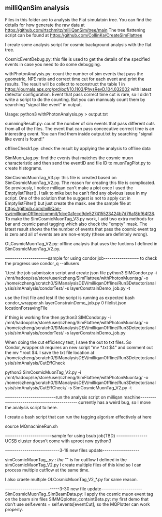 milliQanSim analysis
----------------------------------------------------------------

Files in this folder are to analysis the Flat simulatoin tree.
You can find the details for how generate the raw data at https://github.com/rtschmitz/milliQanSim/tree/main
The tree flattening script can be found at https://github.com/CollinKa/CreateSimFlattree


I create some analysis script for cosmic background analysis with the flat tree.




CosmicEventDebug.py: this file is used to get the details of the specified events in case you need to do some debugging.

withPhotonAnalysis.py: count the number of sim events that pass the geometric, NPE ratio and correct time cut for each event and print the results. The result will be collect to reconstruct the table 1 in https://journals.aps.org/prd/pdf/10.1103/PhysRevD.104.032002 with latest detector configuration. Event that pass correct time cut is rare, so I didn't write a script to do the counting. But you can mannualy count them by searching "signal like event" in output.

Usage: python3 withPhotonAnalysis.py > output.txt


summingResult.py: count the number of sim events that pass different cuts from all of the files. The event that can pass concecutive correct time is an interesting event. You can find them inside output.txt by searching "signal like event is found!"

offlineCheck1.py: check the result by applying the analysis to offline data


SimMuon_tag.py: find the events that matches the cosmic muon characteristic and then send the eventID and file ID to muonTagPlot.py to create histograms.

SimCosmicMuonTag_V3.py: this file is created based on SimCosmicMuonTag_V2.py. The reason for creating this file is complicated. So previously, I notice milliqan can't make a plot once I used the EmptylistFilter(). I talk to mike but he can't find any obvious issue in my script. One of the solution that he suggest is not to apply cut in EmptylistFilter() but just create the mask. see the sample file at https://github.com/milliQan-sw/milliqanOffline/commit/fdce0a1ecc9de527415523424b7d76af8bf64f28. 
To make the SimCosmicMuonTag_V3.py work, I add two extra methods for bar and cosmic panel tagging which also check the "empty" mask. The latest result shows the the number of events that pass the cosmic event tag is zero and all of events are are non-empty (these are definitely wrong). 





OLCosmicMuonTag_V2.py: offline analysis that uses the fuctions I defined in SimCosmicMuonTag_V2.py.  

----------------------sample for using condor job------------------
to check the progress use condor_q --allusers


1.test the job submission script and create json file
python3 SIMCondor.py -i /mnt/hadoop/se/store/user/czheng/SimFlattree/withPhotonMuontag/ -o /home/czheng/scratch0/SIManalysisDEV/milliqanOffline/Run3Detector/analysis/simAnalysis/condorTest/ -s layerConstrainDemo_job.py -t

use the first file and test if the script is running as expected
bash condor_wrapper.sh layerConstrainDemo_job.py 0 filelist.json locationForsavingFile

if thing is working fine then 
python3 SIMCondor.py -i /mnt/hadoop/se/store/user/czheng/SimFlattree/withPhotonMuontag/ -o /home/czheng/scratch0/SIManalysisDEV/milliqanOffline/Run3Detector/analysis/simAnalysis/condorTest/ -s layerConstrainDemo_job.py


When doing the cut efficiency test, I save the out to txt files. So Condor_wrapper.sh requires an new script "mv *.txt $4" and comment out the mv *.root $4.
I save the txt file location at /home/czheng/scratch0/SIManalysisDEV/milliqanOffline/Run3Detector/analysis/simAnalysis/CutEffCheck


python3 SimCosmicMuonTag_V2.py -i /mnt/hadoop/se/store/user/czheng/SimFlattree/withPhotonMuontag/ -o /home/czheng/scratch0/SIManalysisDEV/milliqanOffline/Run3Detector/analysis/simAnalysis/CutEffCheck/ -s SimCosmicMuonTag_V2.py -t


--------------------------run the analysis script on milliqan machine---------------------------------------------
currently has a weird bug, so I move the analysis script to here.

I create a bash script that can run the tagging algorism effectively at here



source MQmachineRun.sh



------------------------sample for using bsub job(TBD) ----------------
UCSB cluster doesn't come with uproot now
python3 



----------------------------3-18 new files update-------------------

simCosmicMuonTag_*.py : the "*" is for cutflow I defined in the  simCosmicMuonTag_V2.py
I create multiple files of this kind so I can process multiple cutflow at the same time.

I also craete multiple OLCosmicMuonTag_V2_*.py for same reason.



----------------------------3-30 new file update---------------------
SimCosmicMuonTag_SimBeamData.py: I apply the cosmic muon event tag on the beam sim files
SIMMQplotter_containtBeta.py: my first demo that don't use self.events = self.events[eventCut], so the MQPlotter can work properly.







